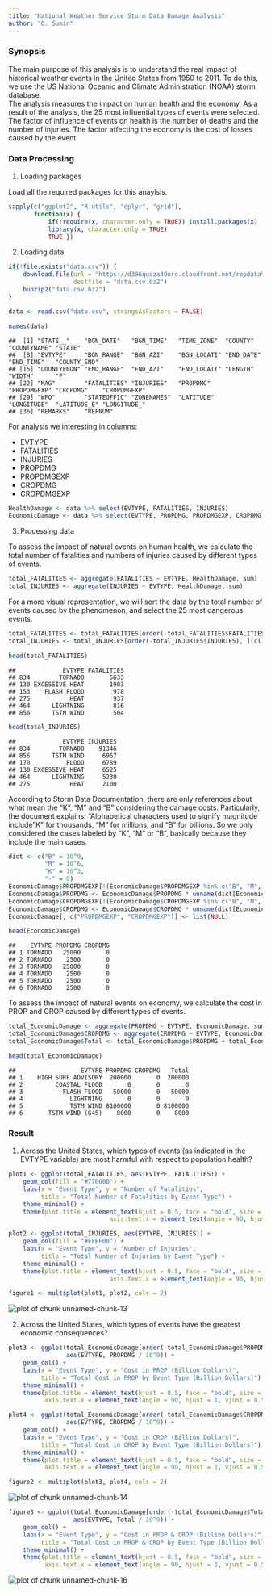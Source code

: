 ```yaml
---
title: "National Weather Service Storm Data Damage Analysis"
author: "O. Sumin"
---
```


### Synopsis
The main purpose of this analysis is to understand the real impact of historical weather events in the United States from 1950 to 2011. To do this, we use the US National Oceanic and Climate Administration (NOAA) storm database.  
The analysis measures the impact on human health and the economy. As a result of the analysis, the 25 most influential types of events were selected. The factor of influence of events on health is the number of deaths and the number of injuries. The factor affecting the economy is the cost of losses caused by the event.

### Data Processing
1. Loading packages  

Load all the required packages for this anaylsis.

```r
sapply(c("ggplot2", "R.utils", "dplyr", "grid"), 
       function(x) { 
           if(!require(x, character.only = TRUE)) install.packages(x) 
           library(x, character.only = TRUE)
           TRUE })
```


2. Loading data


```r
if(!file.exists("data.csv")) {
    download.file(url = "https://d396qusza40orc.cloudfront.net/repdata%2Fdata%2FStormData.csv.bz2",
                  destfile = "data.csv.bz2")
    bunzip2("data.csv.bz2")
}

data <- read.csv("data.csv", stringsAsFactors = FALSE)
```


```r
names(data)
```

```
##  [1] "STATE__"    "BGN_DATE"   "BGN_TIME"   "TIME_ZONE"  "COUNTY"     "COUNTYNAME" "STATE"     
##  [8] "EVTYPE"     "BGN_RANGE"  "BGN_AZI"    "BGN_LOCATI" "END_DATE"   "END_TIME"   "COUNTY_END"
## [15] "COUNTYENDN" "END_RANGE"  "END_AZI"    "END_LOCATI" "LENGTH"     "WIDTH"      "F"         
## [22] "MAG"        "FATALITIES" "INJURIES"   "PROPDMG"    "PROPDMGEXP" "CROPDMG"    "CROPDMGEXP"
## [29] "WFO"        "STATEOFFIC" "ZONENAMES"  "LATITUDE"   "LONGITUDE"  "LATITUDE_E" "LONGITUDE_"
## [36] "REMARKS"    "REFNUM"
```

For analysis we interesting in columns:  

- EVTYPE
- FATALITIES
- INJURIES
- PROPDMG
- PROPDMGEXP
- CROPDMG
- CROPDMGEXP


```r
HealthDamage <- data %>% select(EVTYPE, FATALITIES, INJURIES)
EconomicDamage <- data %>% select(EVTYPE, PROPDMG, PROPDMGEXP, CROPDMG, CROPDMGEXP)
```

3. Processing data

To assess the impact of natural events on human health, we calculate the total number of fatalities and numbers of injuries caused by different types of events.


```r
total_FATALITIES <- aggregate(FATALITIES ~ EVTYPE, HealthDamage, sum)
total_INJURIES <- aggregate(INJURIES ~ EVTYPE, HealthDamage, sum)
```

For a more visual representation, we will sort the data by the total number of events caused by the phenomenon, and select the 25 most dangerous events.


```r
total_FATALITIES <- total_FATALITIES[order(-total_FATALITIES$FATALITIES), ][c(1:25), ]
total_INJURIES <- total_INJURIES[order(-total_INJURIES$INJURIES), ][c(1:25), ]
```


```r
head(total_FATALITIES)
```

```
##             EVTYPE FATALITIES
## 834        TORNADO       5633
## 130 EXCESSIVE HEAT       1903
## 153    FLASH FLOOD        978
## 275           HEAT        937
## 464      LIGHTNING        816
## 856      TSTM WIND        504
```

```r
head(total_INJURIES)
```

```
##             EVTYPE INJURIES
## 834        TORNADO    91346
## 856      TSTM WIND     6957
## 170          FLOOD     6789
## 130 EXCESSIVE HEAT     6525
## 464      LIGHTNING     5230
## 275           HEAT     2100
```

According to Storm Data Documentation, there are only references about what mean the “K”, “M” and “B” considering the damage costs. Particularly, the document explains: “Alphabetical characters used to signify magnitude include”K" for thousands, “M” for millions, and “B” for billions. So we only considered the cases labeled by “K”, “M” or “B”, basically because they include the main cases.


```r
dict <- c("B" = 10^9,
          "M" = 10^6,
          "K" = 10^3,
          "-" = 0)
EconomicDamage$PROPDMGEXP[!(EconomicDamage$PROPDMGEXP %in% c("B", "M", "K"))] <- "-"
EconomicDamage$PROPDMG <- EconomicDamage$PROPDMG * unname(dict[EconomicDamage$PROPDMGEXP])
EconomicDamage$CROPDMGEXP[!(EconomicDamage$CROPDMGEXP %in% c("B", "M", "K"))] <- "-"
EconomicDamage$CROPDMG <- EconomicDamage$CROPDMG * unname(dict[EconomicDamage$CROPDMGEXP])
EconomicDamage[, c("PROPDMGEXP", "CROPDMGEXP")] <- list(NULL)
```


```r
head(EconomicDamage)
```

```
##    EVTYPE PROPDMG CROPDMG
## 1 TORNADO   25000       0
## 2 TORNADO    2500       0
## 3 TORNADO   25000       0
## 4 TORNADO    2500       0
## 5 TORNADO    2500       0
## 6 TORNADO    2500       0
```

To assess the impact of natural events on economy, we calculate the cost in PROP and CROP caused by different types of events.


```r
total_EconomicDamage <- aggregate(PROPDMG ~ EVTYPE, EconomicDamage, sum)
total_EconomicDamage$CROPDMG <- aggregate(CROPDMG ~ EVTYPE, EconomicDamage, sum)$CROPDMG
total_EconomicDamage$Total <- total_EconomicDamage$PROPDMG + total_EconomicDamage$CROPDMG
```

```r
head(total_EconomicDamage)
```

```
##                  EVTYPE PROPDMG CROPDMG   Total
## 1    HIGH SURF ADVISORY  200000       0  200000
## 2         COASTAL FLOOD       0       0       0
## 3           FLASH FLOOD   50000       0   50000
## 4             LIGHTNING       0       0       0
## 5             TSTM WIND 8100000       0 8100000
## 6       TSTM WIND (G45)    8000       0    8000
```

### Result
1. Across the United States, which types of events (as indicated in the EVTYPE variable) are most harmful with respect to population health?


```r
plot1 <- ggplot(total_FATALITIES, aes(EVTYPE, FATALITIES)) +
    geom_col(fill = "#770000") +
    labs(x = "Event Type", y = "Number of Fatalities",
         title = "Total Number of Fatalities by Event Type") +
    theme_minimal() +
    theme(plot.title = element_text(hjust = 0.5, face = "bold", size = 10), 
                            axis.text.x = element_text(angle = 90, hjust = 1, vjust = 0.5, size = 7))

plot2 <- ggplot(total_INJURIES, aes(EVTYPE, INJURIES)) +
    geom_col(fill = "#FFEE00") +
    labs(x = "Event Type", y = "Number of Injuries",
         title = "Total Number of Injuries by Event Type") +
    theme_minimal() +
    theme(plot.title = element_text(hjust = 0.5, face = "bold", size = 10), 
                            axis.text.x = element_text(angle = 90, hjust = 1, vjust = 0.5, size = 7))

figure1 <- multiplot(plot1, plot2, cols = 2)
```

![plot of chunk unnamed-chunk-13](figure/unnamed-chunk-13-1.png)

2. Across the United States, which types of events have the greatest economic consequences?


```r
plot3 <- ggplot(total_EconomicDamage[order(-total_EconomicDamage$PROPDMG), ][c(1:25), ],
                aes(EVTYPE, PROPDMG / 10^9)) +
    geom_col() +
    labs(x = "Event Type", y = "Cost in PROP (Billion Dollars)",
         title = "Total Cost in PROP by Event Type (Billion Dollars)") +
    theme_minimal() +
    theme(plot.title = element_text(hjust = 0.5, face = "bold", size = 8), 
          axis.text.x = element_text(angle = 90, hjust = 1, vjust = 0.5, size = 7))    

plot4 <- ggplot(total_EconomicDamage[order(-total_EconomicDamage$CROPDMG), ][c(1:25), ],
                aes(EVTYPE, CROPDMG / 10^9)) +
    geom_col() +
    labs(x = "Event Type", y = "Cost in CROP (Billion Dollars)",
         title = "Total Cost in CROP by Event Type (Billion Dollars)") +
    theme_minimal() +
    theme(plot.title = element_text(hjust = 0.5, face = "bold", size = 8), 
          axis.text.x = element_text(angle = 90, hjust = 1, vjust = 0.5, size = 7)) 

figure2 <- multiplot(plot3, plot4, cols = 2)
```

![plot of chunk unnamed-chunk-14](figure/unnamed-chunk-14-1.png)


```r
figure3 <- ggplot(total_EconomicDamage[order(-total_EconomicDamage$Total), ][c(1:25), ],
                  aes(EVTYPE, Total / 10^9)) +
    geom_col() +
    labs(x = "Event Type", y = "Cost in PROP & CROP (Billion Dollars)",
         title = "Total Cost in PROP & CROP by Event Type (Billion Dollars)") +
    theme_minimal() +
    theme(plot.title = element_text(hjust = 0.5, face = "bold", size = 10), 
          axis.text.x = element_text(angle = 90, hjust = 1, vjust = 0.5, size = 7))
```
![plot of chunk unnamed-chunk-16](figure/unnamed-chunk-16-1.png)

